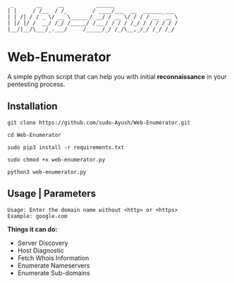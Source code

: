 ```
 _       __     __          ______
| |     / /__  / /_        / ____/___  __  ______ ___ 
| | /| / / _ \/ __ \______/ __/ / __ \/ / / / __ `__ \
| |/ |/ /  __/ /_/ /_____/ /___/ / / / /_/ / / / / / /
|__/|__/\___/_.___/     /_____/_/ /_/\__,_/_/ /_/ /_/
```

# Web-Enumerator

A simple python script that can help you with initial **reconnaissance** in your pentesting process.


## Installation
```
git clone https://github.com/sudo-Ayush/Web-Enumerator.git

cd Web-Enumerator

sudo pip3 install -r requirements.txt

sudo chmod +x web-enumerator.py

python3 web-enumerator.py
```

## Usage | Parameters
```
Usage: Enter the domain name without <http> or <https>
Example: google.com 
```


**Things it can do:**

- Server Discovery
- Host Diagnostic
- Fetch Whois Information
- Enumerate Nameservers
- Enumerate Sub-domains
